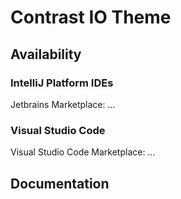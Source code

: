 # Contrast IO Theme

## Availability

### IntelliJ Platform IDEs

Jetbrains Marketplace: ...

### Visual Studio Code

Visual Studio Code Marketplace: ...

## Documentation


```python

```
